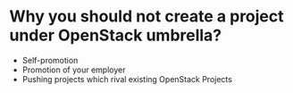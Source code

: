 <!-- .slide: data-state="section-break" id="template-slides" -->
# Why you should not create a project under OpenStack umbrella?

* Self-promotion
* Promotion of your employer
* Pushing projects which rival existing OpenStack Projects


